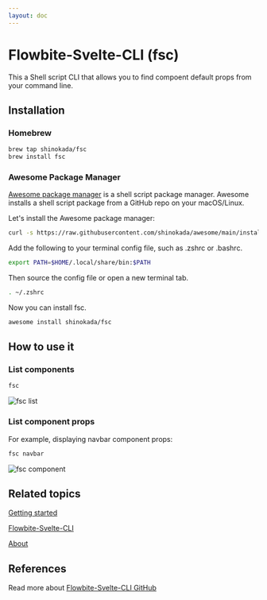 ```yaml
---
layout: doc
---
```


<h1 class="text-3xl w-full dark:text-white">Flowbite-Svelte-CLI (fsc)</h1>

<p class="dark:text-white py-4 text-lg">This a Shell script CLI that allows you to find compoent default props from your command line.</p>

<h2 class="text-2xl w-full mt-8 dark:text-white">Installation</h2>

<h3 class="text-xl w-full mt-8 dark:text-white">Homebrew</h3>

```sh
brew tap shinokada/fsc
brew install fsc
```

<h3 class="text-xl w-full mt-8 dark:text-white">Awesome Package Manager</h3>
<p class="dark:text-white py-4 text-lg"><a href="https://github.com/shinokada/awesome" class="text-blue-600 hover:underline dark:text-blue-500">Awesome package manager</a> is a shell script package manager. Awesome installs a shell script package from a GitHub repo on your macOS/Linux.</p>

<p class="dark:text-white py-4 text-lg">Let's install the Awesome package manager:</p>

```sh
curl -s https://raw.githubusercontent.com/shinokada/awesome/main/install | bash -s install
```

<p class="dark:text-white py-4 text-lg">Add the following to your terminal config file, such as .zshrc or .bashrc.</p>

```sh
export PATH=$HOME/.local/share/bin:$PATH
```

<p class="dark:text-white py-4 text-lg">Then source the config file or open a new terminal tab.</p>

```sh
. ~/.zshrc
```

<p class="dark:text-white py-4 text-lg">Now you can install fsc.</p>

```sh
awesome install shinokada/fsc
```

<h2 class="text-2xl w-full dark:text-white py-8">How to use it</h2>

<h3 class="text-xl w-full dark:text-white py-8">List components</h3>

```sh
fsc
```

<img src="/images/fsc.png" alt="fsc list" />

<h3 class="text-xl w-full dark:text-white py-8">List component props</h3>

<p class="dark:text-white py-4 text-lg">For example, displaying navbar component props:

```sh
fsc navbar
```

<img src="/images/fsc-component.png" alt="fsc component" />

<h2 class="text-2xl w-full dark:text-white py-8">Related topics</h2>

<p class="dark:text-white text-lg w-full"><a href="https://flowbite-svelte.vercel.app/detting-started" class="text-blue-600 hover:underline dark:text-blue-500">Getting started</a></p>

<p class="dark:text-white text-lg w-full"><a href="https://flowbite-svelte.vercel.app/cli" class="text-blue-600 hover:underline dark:text-blue-500">Flowbite-Svelte-CLI</a></p>

<p class="dark:text-white text-lg w-full"><a href="https://flowbite-svelte.vercel.app/about" class="text-blue-600 hover:underline dark:text-blue-500">About</a></p>

<h2 class="text-2xl w-full dark:text-white py-8">References</h2>

<p class="dark:text-white pt-4 w-full">Read more about <a href="https://github.com/shinokada/fsc" class="text-blue-600 hover:underline dark:text-blue-500">Flowbite-Svelte-CLI GitHub</a></p>
